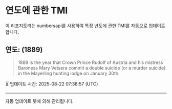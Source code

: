 
# 연도에 관한 TMI

이 리포지토리는 numbersapi를 사용하여 특정 년도에 관한 TMI를 자동으로 업데이트합니다.

## 연도: (1889)
> 1889 is the year that Crown Prince Rudolf of Austria and his mistress Baroness Mary Vetsera commit a double suicide (or a murder suicide) in the Mayerling hunting lodge on January 30th.

⏳ 업데이트 시간: 2025-08-22 07:38:57 (UTC)

---
자동 업데이트 봇에 의해 관리됩니다.
